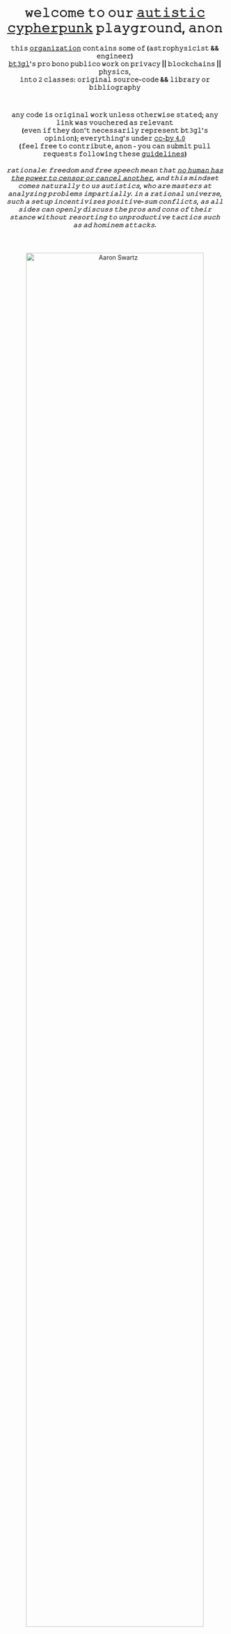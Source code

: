 <h1 align="center">
<b> 𝚠𝚎𝚕𝚌𝚘𝚖𝚎 𝚝𝚘 𝚘𝚞𝚛 <a href="https://github.com/autistic-symposium/autistic-cypherpunk-toolkit" target="_blank">𝚊𝚞𝚝𝚒𝚜𝚝𝚒𝚌 𝚌𝚢𝚙𝚑𝚎𝚛𝚙𝚞𝚗𝚔</a> 𝚙𝚕𝚊𝚢𝚐𝚛𝚘𝚞𝚗𝚍, 𝚊𝚗𝚘𝚗 </b>
</h1>

<h4 align="center">  
  
𝚝𝚑𝚒𝚜 **[𝚘𝚛𝚐𝚊𝚗𝚒𝚣𝚊𝚝𝚒𝚘𝚗](https://github.com/autistic-symposium/.github/blob/main/README.md)** 𝚌𝚘𝚗𝚝𝚊𝚒𝚗𝚜 𝚜𝚘𝚖𝚎 𝚘𝚏 (𝚊𝚜𝚝𝚛𝚘𝚙𝚑𝚢𝚜𝚒𝚌𝚒𝚜𝚝 && 𝚎𝚗𝚐𝚒𝚗𝚎𝚎𝚛) <br>
<a href="https://github.com/von-steinkirch" target="_blank">𝚋𝚝𝟹𝚐𝚕</a>'𝚜 𝚙𝚛𝚘 𝚋𝚘𝚗𝚘 𝚙𝚞𝚋𝚕𝚒𝚌𝚘 𝚠𝚘𝚛𝚔 𝚘𝚗 𝚙𝚛𝚒𝚟𝚊𝚌𝚢 || 𝚋𝚕𝚘𝚌𝚔𝚌𝚑𝚊𝚒𝚗𝚜 || 𝚙𝚑𝚢𝚜𝚒𝚌𝚜,  <br>
𝚒𝚗𝚝𝚘 𝟸 𝚌𝚕𝚊𝚜𝚜𝚎𝚜: 𝚘𝚛𝚒𝚐𝚒𝚗𝚊𝚕 𝚜𝚘𝚞𝚛𝚌𝚎-𝚌𝚘𝚍𝚎 && 𝚕𝚒𝚋𝚛𝚊𝚛𝚢 𝚘𝚛 𝚋𝚒𝚋𝚕𝚒𝚘𝚐𝚛𝚊𝚙𝚑𝚢

<br>

𝚊𝚗𝚢 𝚌𝚘𝚍𝚎 𝚒𝚜 𝚘𝚛𝚒𝚐𝚒𝚗𝚊𝚕 𝚠𝚘𝚛𝚔 𝚞𝚗𝚕𝚎𝚜𝚜 𝚘𝚝𝚑𝚎𝚛𝚠𝚒𝚜𝚎 𝚜𝚝𝚊𝚝𝚎𝚍; 𝚊𝚗𝚢 𝚕𝚒𝚗𝚔 𝚠𝚊𝚜 𝚟𝚘𝚞𝚌𝚑𝚎𝚛𝚎𝚍 𝚊𝚜 𝚛𝚎𝚕𝚎𝚟𝚊𝚗𝚝 <br>
(𝚎𝚟𝚎𝚗 𝚒𝚏 𝚝𝚑𝚎𝚢 𝚍𝚘𝚗'𝚝 𝚗𝚎𝚌𝚎𝚜𝚜𝚊𝚛𝚒𝚕𝚢 𝚛𝚎𝚙𝚛𝚎𝚜𝚎𝚗𝚝 𝚋𝚝𝟹𝚐𝚕'𝚜 𝚘𝚙𝚒𝚗𝚒𝚘𝚗);
𝚎𝚟𝚎𝚛𝚢𝚝𝚑𝚒𝚗𝚐'𝚜 𝚞𝚗𝚍𝚎𝚛 <a href="https://creativecommons.org/licenses/by/4.0/" target="_blank">𝚌𝚌-𝚋𝚢 𝟺.𝟶</a><br>
(𝚏𝚎𝚎𝚕 𝚏𝚛𝚎𝚎 𝚝𝚘 𝚌𝚘𝚗𝚝𝚛𝚒𝚋𝚞𝚝𝚎, 𝚊𝚗𝚘𝚗 - 𝚢𝚘𝚞 𝚌𝚊𝚗 𝚜𝚞𝚋𝚖𝚒𝚝 𝚙𝚞𝚕𝚕 𝚛𝚎𝚚𝚞𝚎𝚜𝚝𝚜 𝚏𝚘𝚕𝚕𝚘𝚠𝚒𝚗𝚐 𝚝𝚑𝚎𝚜𝚎 <a href="CONTRIBUTING.md" target="_blank">𝚐𝚞𝚒𝚍𝚎𝚕𝚒𝚗𝚎𝚜</a>)

</h4>

<h5 align="center">    
  
*𝚛𝚊𝚝𝚒𝚘𝚗𝚊𝚕𝚎: 𝚏𝚛𝚎𝚎𝚍𝚘𝚖 𝚊𝚗𝚍 𝚏𝚛𝚎𝚎 𝚜𝚙𝚎𝚎𝚌𝚑 𝚖𝚎𝚊𝚗 𝚝𝚑𝚊𝚝 <a href="https://vitalik.eth.limo/general/2025/04/14/privacy.html" target="_blank">𝚗𝚘 𝚑𝚞𝚖𝚊𝚗 𝚑𝚊𝚜 𝚝𝚑𝚎 𝚙𝚘𝚠𝚎𝚛 𝚝𝚘 𝚌𝚎𝚗𝚜𝚘𝚛 𝚘𝚛 𝚌𝚊𝚗𝚌𝚎𝚕 𝚊𝚗𝚘𝚝𝚑𝚎𝚛</a>, 𝚊𝚗𝚍 𝚝𝚑𝚒𝚜 𝚖𝚒𝚗𝚍𝚜𝚎𝚝 𝚌𝚘𝚖𝚎𝚜 𝚗𝚊𝚝𝚞𝚛𝚊𝚕𝚕𝚢 𝚝𝚘 𝚞𝚜
𝚊𝚞𝚝𝚒𝚜𝚝𝚒𝚌𝚜, 𝚠𝚑𝚘 𝚊𝚛𝚎 𝚖𝚊𝚜𝚝𝚎𝚛𝚜 𝚊𝚝 𝚊𝚗𝚊𝚕𝚢𝚣𝚒𝚗𝚐 𝚙𝚛𝚘𝚋𝚕𝚎𝚖𝚜 𝚒𝚖𝚙𝚊𝚛𝚝𝚒𝚊𝚕𝚕𝚢. 𝚒𝚗 𝚊 𝚛𝚊𝚝𝚒𝚘𝚗𝚊𝚕 𝚞𝚗𝚒𝚟𝚎𝚛𝚜𝚎, 𝚜𝚞𝚌𝚑 𝚊 𝚜𝚎𝚝𝚞𝚙 𝚒𝚗𝚌𝚎𝚗𝚝𝚒𝚟𝚒𝚣𝚎𝚜 𝚙𝚘𝚜𝚒𝚝𝚒𝚟𝚎-𝚜𝚞𝚖 𝚌𝚘𝚗𝚏𝚕𝚒𝚌𝚝𝚜,
𝚊𝚜 𝚊𝚕𝚕 𝚜𝚒𝚍𝚎𝚜 𝚌𝚊𝚗 𝚘𝚙𝚎𝚗𝚕𝚢 𝚍𝚒𝚜𝚌𝚞𝚜𝚜 𝚝𝚑𝚎 𝚙𝚛𝚘𝚜 𝚊𝚗𝚍 𝚌𝚘𝚗𝚜 𝚘𝚏 𝚝𝚑𝚎𝚒𝚛 𝚜𝚝𝚊𝚗𝚌𝚎 𝚠𝚒𝚝𝚑𝚘𝚞𝚝 𝚛𝚎𝚜𝚘𝚛𝚝𝚒𝚗𝚐 𝚝𝚘 𝚞𝚗𝚙𝚛𝚘𝚍𝚞𝚌𝚝𝚒𝚟𝚎 𝚝𝚊𝚌𝚝𝚒𝚌𝚜 𝚜𝚞𝚌𝚑 𝚊𝚜 𝚊𝚍 𝚑𝚘𝚖𝚒𝚗𝚎𝚖 𝚊𝚝𝚝𝚊𝚌𝚔𝚜.* 

</h5>

<br>

<p align="center">
<img src="https://user-images.githubusercontent.com/1130416/169349926-48c04c6f-cb1c-4e2f-994a-ce33ce4a8cd5.png" width="90%" align="center" title="Aaron Swartz"/>
</p>

<h6 align="center">
(𝚌𝚊𝚗 𝚢𝚘𝚞 𝚜𝚎𝚎 𝚝𝚑𝚎 𝚑𝚒𝚍𝚍𝚎𝚗 𝚙𝚒𝚌𝚝𝚞𝚛𝚎? - <a href="https://github.com/autistic-symposium/metaverse-py" target="_blank">𝚕𝚎𝚊𝚛𝚗 𝚑𝚘𝚠 𝚝𝚘 𝚌𝚛𝚎𝚊𝚝𝚎 𝚜𝚝𝚎𝚐𝚊𝚗𝚘𝚐𝚛𝚊𝚙𝚑𝚢 𝚒𝚖𝚊𝚐𝚎𝚜 𝚕𝚒𝚔𝚎 𝚝𝚑𝚒𝚜</a>) <br><br>
</h6>
